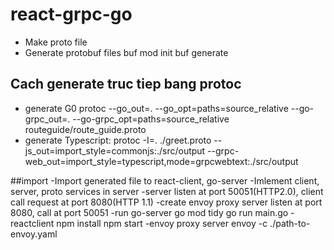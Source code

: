 # react-grpc-go
- Make proto file
- Generate protobuf files
  buf mod init
  buf generate
## Cach generate truc tiep bang protoc
 - generate G0
   protoc --go_out=. --go_opt=paths=source_relative --go-grpc_out=. --go-grpc_opt=paths=source_relative routeguide/route_guide.proto
 - generate Typescript:
   protoc -I=. ./greet.proto --js_out=import_style=commonjs:./src/output --grpc-web_out=import_style=typescript,mode=grpcwebtext:./src/output
   
##import
-Import generated file to react-client, go-server
-Imlement client, server, proto services in server
-server listen at port 50051(HTTP2.0), client call request at port 8080(HTTP 1.1)
-create envoy proxy server listen at port 8080, call at port 50051
-run go-server
  go mod tidy
  go run main.go
-reactclient
  npm install
  npm start
-envoy proxy server
  envoy -c ./path-to-envoy.yaml

